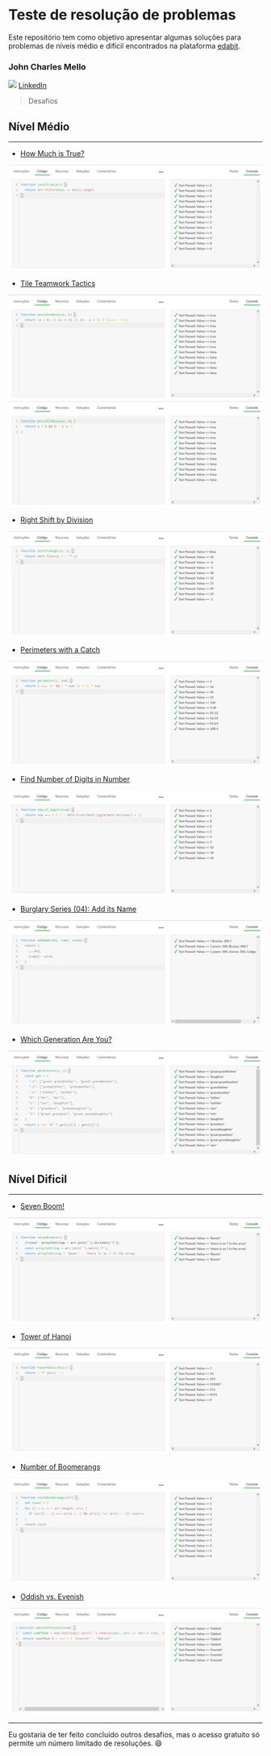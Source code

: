 # Teste de resolução de problemas

Este repositório tem como objetivo apresentar algumas soluções para problemas de níveis médio e difícil encontrados na plataforma [edabit](https://edabit.com/challenges).

### John Charles Mello

<img style="height:16px;" src="https://img.icons8.com/color/48/000000/linkedin.png"/> [LinkedIn](https://www.linkedin.com/in/johncmello/)

> Desafios

## Nível Médio
- - - -

- [How Much is True?](https://edabit.com/challenge/GLbuMfTtDWwDv2F73)
  
![How much is true](prints/how-much-is-true.png)
  
- [Tile Teamwork Tactics](https://edabit.com/challenge/NHfYRHg2tDtcZyykB)

![Tile Teamwork Tactics](prints/tile-teamwok-tactics.png)
![Tile Teamwork Tactics](prints/tile-teamwok-tactics2.png)

- [Right Shift by Division](https://edabit.com/challenge/ALGbgMWLuEdrh22fB)

![Right Shift by Division](prints/right-shift-by-division.png)

- [Perimeters with a Catch](https://edabit.com/challenge/WEvqZTFcHeYzFn74c)

![Primeters with a Catch](prints/paremeters-with-a-catch.png)

- [Find Number of Digits in Number](https://edabit.com/challenge/yFJzLfYghz7ZtsyAN)

![Find Number of Digits in Number](prints/find-number-of-digitis-in-number.png)

- [Burglary Series (04): Add its Name](https://edabit.com/challenge/9KEKJG5PZTFmG3Zau)

![Burglary Series (04): Add its Name](prints/burglary-series-04-add-its-name.png)

- [Which Generation Are You?](https://edabit.com/challenge/48EJWLhF224na8po3)

![Which Generation Are You?](prints/which-generation-are-you.png)

## Nível Dificil
- - - -

- [Seven Boom!](https://edabit.com/challenge/6R6gReGTGwzpwuffD)
  
![Seven Boom!](prints/seven-boom.png)

- [Tower of Hanoi](https://edabit.com/challenge/3ZtykTsx3GSoPHyBb)

![Tower of Hanoi](prints/tower-of-hanoi.png)

- [Number of Boomerangs](https://edabit.com/challenge/b7iHQDw72zzkmgCun)

![Number of Boomerangs](prints/number-of-boomerangs.png)

- [Oddish vs. Evenish](https://edabit.com/challenge/r6TSNwkLZ2DgsoKiH)

![Oddish vs. Evenish](prints/oddish-or-evenish.png)

- - - -

Eu gostaria de ter feito concluido outros desafios, mas o acesso gratuito só permite um número limitado de resoluções. :smile: